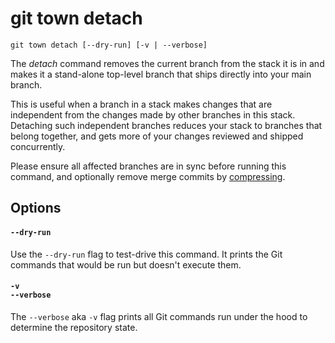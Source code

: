 # git town detach

```command-summary
git town detach [--dry-run] [-v | --verbose]
```

The _detach_ command removes the current branch from the stack it is in and
makes it a stand-alone top-level branch that ships directly into your main
branch.

This is useful when a branch in a stack makes changes that are independent from
the changes made by other branches in this stack. Detaching such independent
branches reduces your stack to branches that belong together, and gets more of
your changes reviewed and shipped concurrently.

Please ensure all affected branches are in sync before running this command, and
optionally remove merge commits by [compressing](compress.md).

## Options

#### `--dry-run`

Use the `--dry-run` flag to test-drive this command. It prints the Git commands
that would be run but doesn't execute them.

#### `-v`<br>`--verbose`

The `--verbose` aka `-v` flag prints all Git commands run under the hood to
determine the repository state.
